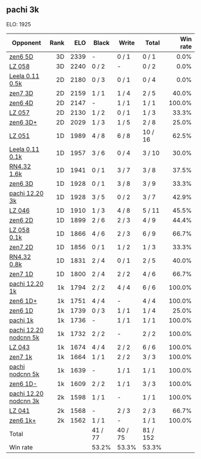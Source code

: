 ## pachi 3k ##

ELO: 1925

Opponent | Rank | ELO | Black | Write | Total | Win rate
---------|-----:|----:|-------|-------|-------|-------:
[zen6 5D](zen6%205D.md) | 3D | 2339 | - | 0 / 1 | 0 / 1 | 0.0%
[LZ 058](LZ%20058.md) | 3D | 2240 | 0 / 2 | - | 0 / 2 | 0.0%
[Leela 0.11 0.5k](Leela%200.11%200.5k.md) | 2D | 2180 | 0 / 3 | 0 / 1 | 0 / 4 | 0.0%
[zen7 3D](zen7%203D.md) | 2D | 2159 | 1 / 1 | 1 / 4 | 2 / 5 | 40.0%
[zen6 4D](zen6%204D.md) | 2D | 2147 | - | 1 / 1 | 1 / 1 | 100.0%
[LZ 057](LZ%20057.md) | 2D | 2130 | 1 / 2 | 0 / 1 | 1 / 3 | 33.3%
[zen6 3D+](zen6%203D+.md) | 2D | 2029 | 1 / 3 | 1 / 5 | 2 / 8 | 25.0%
[LZ 051](LZ%20051.md) | 1D | 1989 | 4 / 8 | 6 / 8 | 10 / 16 | 62.5%
[Leela 0.11 0.1k](Leela%200.11%200.1k.md) | 1D | 1957 | 3 / 6 | 0 / 4 | 3 / 10 | 30.0%
[RN4.32 1.6k](RN4.32%201.6k.md) | 1D | 1941 | 0 / 1 | 3 / 7 | 3 / 8 | 37.5%
[zen6 3D](zen6%203D.md) | 1D | 1928 | 0 / 1 | 3 / 8 | 3 / 9 | 33.3%
[pachi 12.20 3k](pachi%2012.20%203k.md) | 1D | 1928 | 3 / 5 | 0 / 2 | 3 / 7 | 42.9%
[LZ 046](LZ%20046.md) | 1D | 1910 | 1 / 3 | 4 / 8 | 5 / 11 | 45.5%
[zen6 2D](zen6%202D.md) | 1D | 1899 | 2 / 6 | 2 / 3 | 4 / 9 | 44.4%
[LZ 058 0.1k](LZ%20058%200.1k.md) | 1D | 1866 | 4 / 6 | 2 / 3 | 6 / 9 | 66.7%
[zen7 2D](zen7%202D.md) | 1D | 1856 | 0 / 1 | 1 / 2 | 1 / 3 | 33.3%
[RN4.32 0.8k](RN4.32%200.8k.md) | 1D | 1831 | 2 / 4 | 0 / 1 | 2 / 5 | 40.0%
[zen7 1D](zen7%201D.md) | 1D | 1800 | 2 / 4 | 2 / 2 | 4 / 6 | 66.7%
[pachi 12.20 1k](pachi%2012.20%201k.md) | 1k | 1794 | 2 / 2 | 4 / 4 | 6 / 6 | 100.0%
[zen6 1D+](zen6%201D+.md) | 1k | 1751 | 4 / 4 | - | 4 / 4 | 100.0%
[zen6 1D](zen6%201D.md) | 1k | 1739 | 0 / 3 | 1 / 1 | 1 / 4 | 25.0%
[pachi 1k](pachi%201k.md) | 1k | 1736 | - | 1 / 1 | 1 / 1 | 100.0%
[pachi 12.20 nodcnn 5k](pachi%2012.20%20nodcnn%205k.md) | 1k | 1732 | 2 / 2 | - | 2 / 2 | 100.0%
[LZ 043](LZ%20043.md) | 1k | 1674 | 4 / 4 | 2 / 2 | 6 / 6 | 100.0%
[zen7 1k](zen7%201k.md) | 1k | 1664 | 1 / 1 | 2 / 2 | 3 / 3 | 100.0%
[pachi nodcnn 5k](pachi%20nodcnn%205k.md) | 1k | 1639 | - | 1 / 1 | 1 / 1 | 100.0%
[zen6 1D-](zen6%201D-.md) | 1k | 1609 | 2 / 2 | 1 / 1 | 3 / 3 | 100.0%
[pachi 12.20 nodcnn 3k](pachi%2012.20%20nodcnn%203k.md) | 2k | 1598 | 1 / 1 | - | 1 / 1 | 100.0%
[LZ 041](LZ%20041.md) | 2k | 1568 | - | 2 / 3 | 2 / 3 | 66.7%
[zen6 1k+](zen6%201k+.md) | 2k | 1562 | 1 / 1 | - | 1 / 1 | 100.0%
Total | | | 41 / 77 | 40 / 75 | 81 / 152 | 
Win rate| | | 53.2% | 53.3% | 53.3% | 
